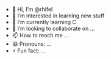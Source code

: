 - 👋 Hi, I’m @rhifel
- 👀 I’m interested in learning new stuff
- 🌱 I’m currently learning C
- 💞️ I’m looking to collaborate on ...
- 📫 How to reach me ...
- 😄 Pronouns: ...
- ⚡ Fun fact: ...

<!---
rhifel/rhifel is a ✨ special ✨ repository because its `README.md` (this file) appears on your GitHub profile.
You can click the Preview link to take a look at your changes.
--->
